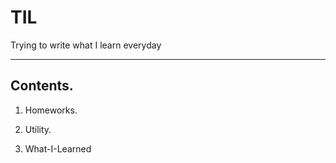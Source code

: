 # TIL
Trying to write what I learn everyday    

---    

## Contents.  

1. Homeworks.  

2. Utility.   

3. What-I-Learned   


